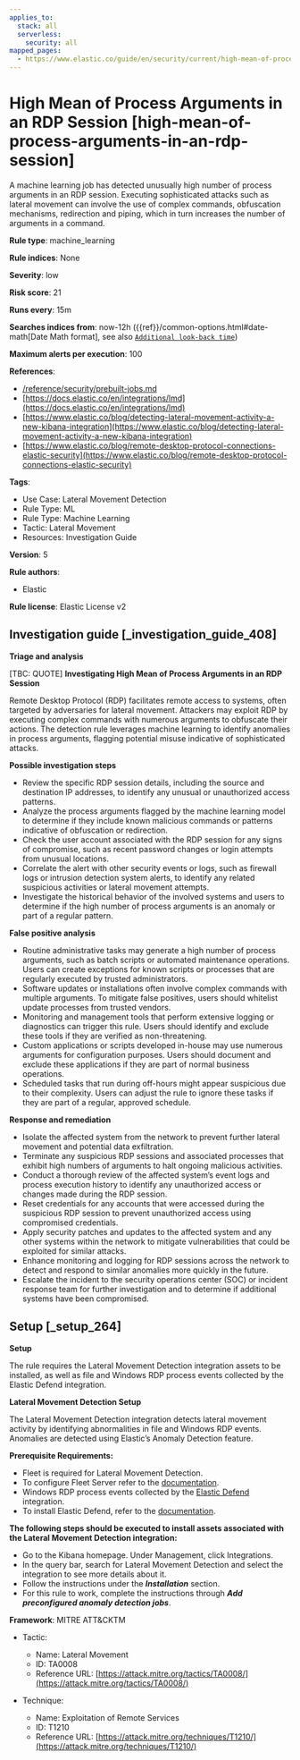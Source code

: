 ```yaml
---
applies_to:
  stack: all
  serverless:
    security: all
mapped_pages:
  - https://www.elastic.co/guide/en/security/current/high-mean-of-process-arguments-in-an-rdp-session.html
---
```


# High Mean of Process Arguments in an RDP Session [high-mean-of-process-arguments-in-an-rdp-session]

A machine learning job has detected unusually high number of process arguments in an RDP session. Executing sophisticated attacks such as lateral movement can involve the use of complex commands, obfuscation mechanisms, redirection and piping, which in turn increases the number of arguments in a command.

**Rule type**: machine_learning

**Rule indices**: None

**Severity**: low

**Risk score**: 21

**Runs every**: 15m

**Searches indices from**: now-12h ({{ref}}/common-options.html#date-math[Date Math format], see also [`Additional look-back time`](docs-content://solutions/security/detect-and-alert/create-detection-rule.md#rule-schedule))

**Maximum alerts per execution**: 100

**References**:

* [/reference/security/prebuilt-jobs.md](/reference/prebuilt-jobs.md)
* [https://docs.elastic.co/en/integrations/lmd](https://docs.elastic.co/en/integrations/lmd)
* [https://www.elastic.co/blog/detecting-lateral-movement-activity-a-new-kibana-integration](https://www.elastic.co/blog/detecting-lateral-movement-activity-a-new-kibana-integration)
* [https://www.elastic.co/blog/remote-desktop-protocol-connections-elastic-security](https://www.elastic.co/blog/remote-desktop-protocol-connections-elastic-security)

**Tags**:

* Use Case: Lateral Movement Detection
* Rule Type: ML
* Rule Type: Machine Learning
* Tactic: Lateral Movement
* Resources: Investigation Guide

**Version**: 5

**Rule authors**:

* Elastic

**Rule license**: Elastic License v2

## Investigation guide [_investigation_guide_408]

**Triage and analysis**

[TBC: QUOTE]
**Investigating High Mean of Process Arguments in an RDP Session**

Remote Desktop Protocol (RDP) facilitates remote access to systems, often targeted by adversaries for lateral movement. Attackers may exploit RDP by executing complex commands with numerous arguments to obfuscate their actions. The detection rule leverages machine learning to identify anomalies in process arguments, flagging potential misuse indicative of sophisticated attacks.

**Possible investigation steps**

* Review the specific RDP session details, including the source and destination IP addresses, to identify any unusual or unauthorized access patterns.
* Analyze the process arguments flagged by the machine learning model to determine if they include known malicious commands or patterns indicative of obfuscation or redirection.
* Check the user account associated with the RDP session for any signs of compromise, such as recent password changes or login attempts from unusual locations.
* Correlate the alert with other security events or logs, such as firewall logs or intrusion detection system alerts, to identify any related suspicious activities or lateral movement attempts.
* Investigate the historical behavior of the involved systems and users to determine if the high number of process arguments is an anomaly or part of a regular pattern.

**False positive analysis**

* Routine administrative tasks may generate a high number of process arguments, such as batch scripts or automated maintenance operations. Users can create exceptions for known scripts or processes that are regularly executed by trusted administrators.
* Software updates or installations often involve complex commands with multiple arguments. To mitigate false positives, users should whitelist update processes from trusted vendors.
* Monitoring and management tools that perform extensive logging or diagnostics can trigger this rule. Users should identify and exclude these tools if they are verified as non-threatening.
* Custom applications or scripts developed in-house may use numerous arguments for configuration purposes. Users should document and exclude these applications if they are part of normal business operations.
* Scheduled tasks that run during off-hours might appear suspicious due to their complexity. Users can adjust the rule to ignore these tasks if they are part of a regular, approved schedule.

**Response and remediation**

* Isolate the affected system from the network to prevent further lateral movement and potential data exfiltration.
* Terminate any suspicious RDP sessions and associated processes that exhibit high numbers of arguments to halt ongoing malicious activities.
* Conduct a thorough review of the affected system’s event logs and process execution history to identify any unauthorized access or changes made during the RDP session.
* Reset credentials for any accounts that were accessed during the suspicious RDP session to prevent unauthorized access using compromised credentials.
* Apply security patches and updates to the affected system and any other systems within the network to mitigate vulnerabilities that could be exploited for similar attacks.
* Enhance monitoring and logging for RDP sessions across the network to detect and respond to similar anomalies more quickly in the future.
* Escalate the incident to the security operations center (SOC) or incident response team for further investigation and to determine if additional systems have been compromised.


## Setup [_setup_264]

**Setup**

The rule requires the Lateral Movement Detection integration assets to be installed, as well as file and Windows RDP process events collected by the Elastic Defend integration.

**Lateral Movement Detection Setup**

The Lateral Movement Detection integration detects lateral movement activity by identifying abnormalities in file and Windows RDP events. Anomalies are detected using Elastic’s Anomaly Detection feature.

**Prerequisite Requirements:**

* Fleet is required for Lateral Movement Detection.
* To configure Fleet Server refer to the [documentation](docs-content://reference/ingestion-tools/fleet/fleet-server.md).
* Windows RDP process events collected by the [Elastic Defend](https://docs.elastic.co/en/integrations/endpoint) integration.
* To install Elastic Defend, refer to the [documentation](docs-content://solutions/security/configure-elastic-defend/install-elastic-defend.md).

**The following steps should be executed to install assets associated with the Lateral Movement Detection integration:**

* Go to the Kibana homepage. Under Management, click Integrations.
* In the query bar, search for Lateral Movement Detection and select the integration to see more details about it.
* Follow the instructions under the ***Installation*** section.
* For this rule to work, complete the instructions through ***Add preconfigured anomaly detection jobs***.

**Framework**: MITRE ATT&CKTM

* Tactic:

    * Name: Lateral Movement
    * ID: TA0008
    * Reference URL: [https://attack.mitre.org/tactics/TA0008/](https://attack.mitre.org/tactics/TA0008/)

* Technique:

    * Name: Exploitation of Remote Services
    * ID: T1210
    * Reference URL: [https://attack.mitre.org/techniques/T1210/](https://attack.mitre.org/techniques/T1210/)



